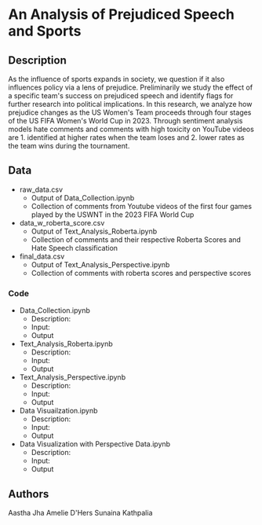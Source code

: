 # An Analysis of Prejudiced Speech and Sports

## Description

As the influence of sports expands in society, we question if it also influences policy via a lens of prejudice. Preliminarily we study the effect of a specific team's success on prejudiced speech and identify flags for further research into political implications. In this research, we analyze how prejudice changes as the US Women's Team proceeds through four stages of the US FIFA Women's World Cup in 2023. Through sentiment analysis models hate comments and comments with high toxicity on YouTube videos are 1. identified at higher rates when the team loses and 2. lower rates as the team wins during the tournament.

## Data

* raw_data.csv 
    * Output of Data_Collection.ipynb
    * Collection of comments from Youtube videos of the first four games played by the USWNT in the 2023 FIFA World Cup
* data_w_roberta_score.csv
    * Output of Text_Analysis_Roberta.ipynb
    * Collection of comments and their respective Roberta Scores and Hate Speech classification 
* final_data.csv
    * Output of Text_Analysis_Perspective.ipynb
    * Collection of comments with roberta scores and perspective scores 

### Code 

* Data_Collection.ipynb 
    * Description: 
    * Input: 
    * Output
* Text_Analysis_Roberta.ipynb
    * Description: 
    * Input: 
    * Output
* Text_Analysis_Perspective.ipynb
    * Description: 
    * Input: 
    * Output
* Data Visuailzation.ipynb
    * Description: 
    * Input: 
    * Output
* Data Visualization with Perspective Data.ipynb
    * Description: 
    * Input: 
    * Output


## Authors

Aastha Jha
Amelie D'Hers
Sunaina Kathpalia
